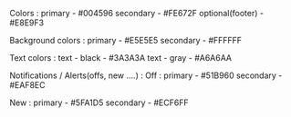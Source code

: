 Colors : primary - #004596
secondary - #FE672F
optional(footer) - #E8E9F3

Background colors : primary - #E5E5E5
secondary - #FFFFFF

Text colors : text - black - #3A3A3A
text - gray - #A6A6AA

Notifications / Alerts(offs, new ....) : Off : primary - #51B960
secondary - #EAF8EC

New : primary - #5FA1D5
secondary - #ECF6FF
